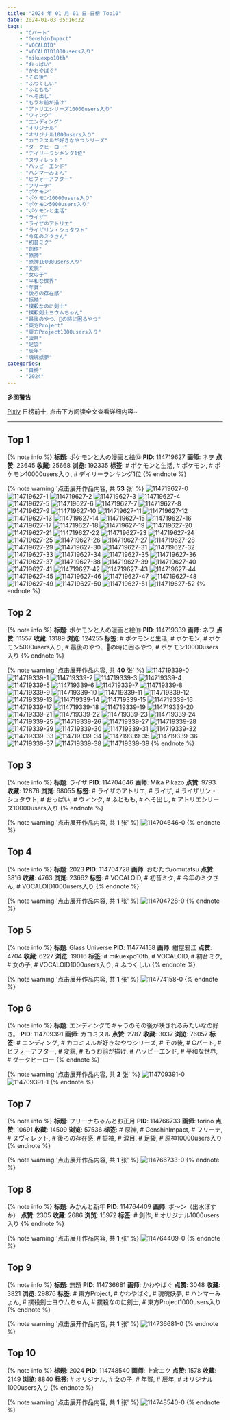 ```yaml
---
title: "2024 年 01 月 01 日 日榜 Top10"
date: 2024-01-03 05:16:22
tags:
    - "Cパート"
    - "GenshinImpact"
    - "VOCALOID"
    - "VOCALOID1000users入り"
    - "mikuexpo10th"
    - "おっぱい"
    - "かわやばぐ"
    - "その後"
    - "ふつくしい"
    - "ふともも"
    - "へそ出し"
    - "もうお前が描け"
    - "アトリエシリーズ10000users入り"
    - "ウィンク"
    - "エンディング"
    - "オリジナル"
    - "オリジナル1000users入り"
    - "カコミスルが好きなやつシリーズ"
    - "ダークヒーロー"
    - "デイリーランキング1位"
    - "ヌヴィレット"
    - "ハッピーエンド"
    - "ハンマーみょん"
    - "ビフォーアフター"
    - "フリーナ"
    - "ポケモン"
    - "ポケモン10000users入り"
    - "ポケモン5000users入り"
    - "ポケモンと生活"
    - "ライザ"
    - "ライザのアトリエ"
    - "ライザリン・シュタウト"
    - "今年のミクさん"
    - "初音ミク"
    - "創作"
    - "原神"
    - "原神10000users入り"
    - "変貌"
    - "女の子"
    - "平和な世界"
    - "年賀"
    - "後ろの存在感"
    - "振袖"
    - "撲殺なのに剣士"
    - "撲殺剣士ヨウムちゃん"
    - "最後のやつ、🚻の時に困るやつ"
    - "東方Project"
    - "東方Project1000users入り"
    - "涙目"
    - "足袋"
    - "辰年"
    - "魂魄妖夢"
categories:
    - "日榜"
    - "2024"
---
```


<i class="fa fa-triangle-exclamation"></i>**多图警告**<i class="fa fa-triangle-exclamation"></i>

[Pixiv](https://www.pixiv.net/) 日榜前十, 点击下方阅读全文查看详细内容~

<!-- more -->

---

## Top 1

{% note info %}
**标题**: ポケモンと人の漫画と絵⑫
**PID**: 114719627 **画师**: ネヲ
**点赞**: 23645 **收藏**: 25668 **浏览**: 192335
**标签**: # ポケモンと生活, # ポケモン, # ポケモン10000users入り, # デイリーランキング1位
{% endnote %}

{% note warning '点击展开作品内容, 共 **53** 张' %}
![114719627-0](https://i.pixiv.re/img-original/img/2023/12/31/12/14/15/114719627_p0.png)
![114719627-1](https://i.pixiv.re/img-original/img/2023/12/31/12/14/15/114719627_p1.png)
![114719627-2](https://i.pixiv.re/img-original/img/2023/12/31/12/14/15/114719627_p2.png)
![114719627-3](https://i.pixiv.re/img-original/img/2023/12/31/12/14/15/114719627_p3.png)
![114719627-4](https://i.pixiv.re/img-original/img/2023/12/31/12/14/15/114719627_p4.png)
![114719627-5](https://i.pixiv.re/img-original/img/2023/12/31/12/14/15/114719627_p5.png)
![114719627-6](https://i.pixiv.re/img-original/img/2023/12/31/12/14/15/114719627_p6.png)
![114719627-7](https://i.pixiv.re/img-original/img/2023/12/31/12/14/15/114719627_p7.png)
![114719627-8](https://i.pixiv.re/img-original/img/2023/12/31/12/14/15/114719627_p8.png)
![114719627-9](https://i.pixiv.re/img-original/img/2023/12/31/12/14/15/114719627_p9.png)
![114719627-10](https://i.pixiv.re/img-original/img/2023/12/31/12/14/15/114719627_p10.png)
![114719627-11](https://i.pixiv.re/img-original/img/2023/12/31/12/14/15/114719627_p11.png)
![114719627-12](https://i.pixiv.re/img-original/img/2023/12/31/12/14/15/114719627_p12.png)
![114719627-13](https://i.pixiv.re/img-original/img/2023/12/31/12/14/15/114719627_p13.png)
![114719627-14](https://i.pixiv.re/img-original/img/2023/12/31/12/14/15/114719627_p14.png)
![114719627-15](https://i.pixiv.re/img-original/img/2023/12/31/12/14/15/114719627_p15.png)
![114719627-16](https://i.pixiv.re/img-original/img/2023/12/31/12/14/15/114719627_p16.png)
![114719627-17](https://i.pixiv.re/img-original/img/2023/12/31/12/14/15/114719627_p17.png)
![114719627-18](https://i.pixiv.re/img-original/img/2023/12/31/12/14/15/114719627_p18.png)
![114719627-19](https://i.pixiv.re/img-original/img/2023/12/31/12/14/15/114719627_p19.png)
![114719627-20](https://i.pixiv.re/img-original/img/2023/12/31/12/14/15/114719627_p20.png)
![114719627-21](https://i.pixiv.re/img-original/img/2023/12/31/12/14/15/114719627_p21.png)
![114719627-22](https://i.pixiv.re/img-original/img/2023/12/31/12/14/15/114719627_p22.png)
![114719627-23](https://i.pixiv.re/img-original/img/2023/12/31/12/14/15/114719627_p23.png)
![114719627-24](https://i.pixiv.re/img-original/img/2023/12/31/12/14/15/114719627_p24.png)
![114719627-25](https://i.pixiv.re/img-original/img/2023/12/31/12/14/15/114719627_p25.png)
![114719627-26](https://i.pixiv.re/img-original/img/2023/12/31/12/14/15/114719627_p26.png)
![114719627-27](https://i.pixiv.re/img-original/img/2023/12/31/12/14/15/114719627_p27.png)
![114719627-28](https://i.pixiv.re/img-original/img/2023/12/31/12/14/15/114719627_p28.png)
![114719627-29](https://i.pixiv.re/img-original/img/2023/12/31/12/14/15/114719627_p29.png)
![114719627-30](https://i.pixiv.re/img-original/img/2023/12/31/12/14/15/114719627_p30.png)
![114719627-31](https://i.pixiv.re/img-original/img/2023/12/31/12/14/15/114719627_p31.png)
![114719627-32](https://i.pixiv.re/img-original/img/2023/12/31/12/14/15/114719627_p32.png)
![114719627-33](https://i.pixiv.re/img-original/img/2023/12/31/12/14/15/114719627_p33.png)
![114719627-34](https://i.pixiv.re/img-original/img/2023/12/31/12/14/15/114719627_p34.png)
![114719627-35](https://i.pixiv.re/img-original/img/2023/12/31/12/14/15/114719627_p35.png)
![114719627-36](https://i.pixiv.re/img-original/img/2023/12/31/12/14/15/114719627_p36.png)
![114719627-37](https://i.pixiv.re/img-original/img/2023/12/31/12/14/15/114719627_p37.png)
![114719627-38](https://i.pixiv.re/img-original/img/2023/12/31/12/14/15/114719627_p38.png)
![114719627-39](https://i.pixiv.re/img-original/img/2023/12/31/12/14/15/114719627_p39.png)
![114719627-40](https://i.pixiv.re/img-original/img/2023/12/31/12/14/15/114719627_p40.png)
![114719627-41](https://i.pixiv.re/img-original/img/2023/12/31/12/14/15/114719627_p41.png)
![114719627-42](https://i.pixiv.re/img-original/img/2023/12/31/12/14/15/114719627_p42.png)
![114719627-43](https://i.pixiv.re/img-original/img/2023/12/31/12/14/15/114719627_p43.png)
![114719627-44](https://i.pixiv.re/img-original/img/2023/12/31/12/14/15/114719627_p44.png)
![114719627-45](https://i.pixiv.re/img-original/img/2023/12/31/12/14/15/114719627_p45.png)
![114719627-46](https://i.pixiv.re/img-original/img/2023/12/31/12/14/15/114719627_p46.png)
![114719627-47](https://i.pixiv.re/img-original/img/2023/12/31/12/14/15/114719627_p47.png)
![114719627-48](https://i.pixiv.re/img-original/img/2023/12/31/12/14/15/114719627_p48.png)
![114719627-49](https://i.pixiv.re/img-original/img/2023/12/31/12/14/15/114719627_p49.png)
![114719627-50](https://i.pixiv.re/img-original/img/2023/12/31/12/14/15/114719627_p50.png)
![114719627-51](https://i.pixiv.re/img-original/img/2023/12/31/12/14/15/114719627_p51.png)
![114719627-52](https://i.pixiv.re/img-original/img/2023/12/31/12/14/15/114719627_p52.png)
{% endnote %}

## Top 2

{% note info %}
**标题**: ポケモンと人の漫画と絵⑪
**PID**: 114719339 **画师**: ネヲ
**点赞**: 11557 **收藏**: 13189 **浏览**: 124255
**标签**: # ポケモンと生活, # ポケモン, # ポケモン5000users入り, # 最後のやつ、🚻の時に困るやつ, # ポケモン10000users入り
{% endnote %}

{% note warning '点击展开作品内容, 共 **40** 张' %}
![114719339-0](https://i.pixiv.re/img-original/img/2023/12/31/12/02/49/114719339_p0.png)
![114719339-1](https://i.pixiv.re/img-original/img/2023/12/31/12/02/49/114719339_p1.png)
![114719339-2](https://i.pixiv.re/img-original/img/2023/12/31/12/02/49/114719339_p2.png)
![114719339-3](https://i.pixiv.re/img-original/img/2023/12/31/12/02/49/114719339_p3.png)
![114719339-4](https://i.pixiv.re/img-original/img/2023/12/31/12/02/49/114719339_p4.png)
![114719339-5](https://i.pixiv.re/img-original/img/2023/12/31/12/02/49/114719339_p5.png)
![114719339-6](https://i.pixiv.re/img-original/img/2023/12/31/12/02/49/114719339_p6.png)
![114719339-7](https://i.pixiv.re/img-original/img/2023/12/31/12/02/49/114719339_p7.png)
![114719339-8](https://i.pixiv.re/img-original/img/2023/12/31/12/02/49/114719339_p8.png)
![114719339-9](https://i.pixiv.re/img-original/img/2023/12/31/12/02/49/114719339_p9.png)
![114719339-10](https://i.pixiv.re/img-original/img/2023/12/31/12/02/49/114719339_p10.png)
![114719339-11](https://i.pixiv.re/img-original/img/2023/12/31/12/02/49/114719339_p11.png)
![114719339-12](https://i.pixiv.re/img-original/img/2023/12/31/12/02/49/114719339_p12.png)
![114719339-13](https://i.pixiv.re/img-original/img/2023/12/31/12/02/49/114719339_p13.png)
![114719339-14](https://i.pixiv.re/img-original/img/2023/12/31/12/02/49/114719339_p14.png)
![114719339-15](https://i.pixiv.re/img-original/img/2023/12/31/12/02/49/114719339_p15.png)
![114719339-16](https://i.pixiv.re/img-original/img/2023/12/31/12/02/49/114719339_p16.png)
![114719339-17](https://i.pixiv.re/img-original/img/2023/12/31/12/02/49/114719339_p17.png)
![114719339-18](https://i.pixiv.re/img-original/img/2023/12/31/12/02/49/114719339_p18.png)
![114719339-19](https://i.pixiv.re/img-original/img/2023/12/31/12/02/49/114719339_p19.png)
![114719339-20](https://i.pixiv.re/img-original/img/2023/12/31/12/02/49/114719339_p20.png)
![114719339-21](https://i.pixiv.re/img-original/img/2023/12/31/12/02/49/114719339_p21.png)
![114719339-22](https://i.pixiv.re/img-original/img/2023/12/31/12/02/49/114719339_p22.png)
![114719339-23](https://i.pixiv.re/img-original/img/2023/12/31/12/02/49/114719339_p23.png)
![114719339-24](https://i.pixiv.re/img-original/img/2023/12/31/12/02/49/114719339_p24.png)
![114719339-25](https://i.pixiv.re/img-original/img/2023/12/31/12/02/49/114719339_p25.png)
![114719339-26](https://i.pixiv.re/img-original/img/2023/12/31/12/02/49/114719339_p26.png)
![114719339-27](https://i.pixiv.re/img-original/img/2023/12/31/12/02/49/114719339_p27.png)
![114719339-28](https://i.pixiv.re/img-original/img/2023/12/31/12/02/49/114719339_p28.png)
![114719339-29](https://i.pixiv.re/img-original/img/2023/12/31/12/02/49/114719339_p29.png)
![114719339-30](https://i.pixiv.re/img-original/img/2023/12/31/12/02/49/114719339_p30.png)
![114719339-31](https://i.pixiv.re/img-original/img/2023/12/31/12/02/49/114719339_p31.png)
![114719339-32](https://i.pixiv.re/img-original/img/2023/12/31/12/02/49/114719339_p32.png)
![114719339-33](https://i.pixiv.re/img-original/img/2023/12/31/12/02/49/114719339_p33.png)
![114719339-34](https://i.pixiv.re/img-original/img/2023/12/31/12/02/49/114719339_p34.png)
![114719339-35](https://i.pixiv.re/img-original/img/2023/12/31/12/02/49/114719339_p35.png)
![114719339-36](https://i.pixiv.re/img-original/img/2023/12/31/12/02/49/114719339_p36.png)
![114719339-37](https://i.pixiv.re/img-original/img/2023/12/31/12/02/49/114719339_p37.png)
![114719339-38](https://i.pixiv.re/img-original/img/2023/12/31/12/02/49/114719339_p38.png)
![114719339-39](https://i.pixiv.re/img-original/img/2023/12/31/12/02/49/114719339_p39.png)
{% endnote %}

## Top 3

{% note info %}
**标题**: ライザ
**PID**: 114704646 **画师**: Mika Pikazo
**点赞**: 9793 **收藏**: 12876 **浏览**: 68055
**标签**: # ライザのアトリエ, # ライザ, # ライザリン・シュタウト, # おっぱい, # ウィンク, # ふともも, # へそ出し, # アトリエシリーズ10000users入り
{% endnote %}

{% note warning '点击展开作品内容, 共 **1** 张' %}
![114704646-0](https://i.pixiv.re/img-original/img/2023/12/31/00/00/05/114704646_p0.png)
{% endnote %}

## Top 4

{% note info %}
**标题**: 2023
**PID**: 114704728 **画师**: おむたつ/omutatsu
**点赞**: 3816 **收藏**: 4763 **浏览**: 23662
**标签**: # VOCALOID, # 初音ミク, # 今年のミクさん, # VOCALOID1000users入り
{% endnote %}

{% note warning '点击展开作品内容, 共 **1** 张' %}
![114704728-0](https://i.pixiv.re/img-original/img/2023/12/31/00/00/22/114704728_p0.jpg)
{% endnote %}

## Top 5

{% note info %}
**标题**: Glass Universe
**PID**: 114774158 **画师**: 紺屋鴉江
**点赞**: 4704 **收藏**: 6227 **浏览**: 19016
**标签**: # mikuexpo10th, # VOCALOID, # 初音ミク, # 女の子, # VOCALOID1000users入り, # ふつくしい
{% endnote %}

{% note warning '点击展开作品内容, 共 **1** 张' %}
![114774158-0](https://i.pixiv.re/img-original/img/2024/01/01/13/21/13/114774158_p0.jpg)
{% endnote %}

## Top 6

{% note info %}
**标题**: エンディングでキャラのその後が映されるみたいなの好き。
**PID**: 114709391 **画师**: カコミスル
**点赞**: 2787 **收藏**: 3037 **浏览**: 76057
**标签**: # エンディング, # カコミスルが好きなやつシリーズ, # その後, # Cパート, # ビフォーアフター, # 変貌, # もうお前が描け, # ハッピーエンド, # 平和な世界, # ダークヒーロー
{% endnote %}

{% note warning '点击展开作品内容, 共 **2** 张' %}
![114709391-0](https://i.pixiv.re/img-original/img/2023/12/31/02/44/13/114709391_p0.jpg)
![114709391-1](https://i.pixiv.re/img-original/img/2023/12/31/02/44/13/114709391_p1.jpg)
{% endnote %}

## Top 7

{% note info %}
**标题**: フリーナちゃんとお正月
**PID**: 114766733 **画师**: torino
**点赞**: 10691 **收藏**: 14509 **浏览**: 57536
**标签**: # 原神, # GenshinImpact, # フリーナ, # ヌヴィレット, # 後ろの存在感, # 振袖, # 涙目, # 足袋, # 原神10000users入り
{% endnote %}

{% note warning '点击展开作品内容, 共 **1** 张' %}
![114766733-0](https://i.pixiv.re/img-original/img/2024/01/01/09/07/48/114766733_p0.jpg)
{% endnote %}

## Top 8

{% note info %}
**标题**: みかんと新年
**PID**: 114764409 **画师**: ポ～ン（出水ぽすか）
**点赞**: 2305 **收藏**: 2686 **浏览**: 15972
**标签**: # 創作, # オリジナル1000users入り
{% endnote %}

{% note warning '点击展开作品内容, 共 **1** 张' %}
![114764409-0](https://i.pixiv.re/img-original/img/2024/01/01/07/30/02/114764409_p0.jpg)
{% endnote %}

## Top 9

{% note info %}
**标题**: 無題
**PID**: 114736681 **画师**: かわやばぐ
**点赞**: 3048 **收藏**: 3821 **浏览**: 29876
**标签**: # 東方Project, # かわやばぐ, # 魂魄妖夢, # ハンマーみょん, # 撲殺剣士ヨウムちゃん, # 撲殺なのに剣士, # 東方Project1000users入り
{% endnote %}

{% note warning '点击展开作品内容, 共 **1** 张' %}
![114736681-0](https://i.pixiv.re/img-original/img/2023/12/31/20/50/10/114736681_p0.jpg)
{% endnote %}

## Top 10

{% note info %}
**标题**: 2024
**PID**: 114748540 **画师**: 上倉エク
**点赞**: 1578 **收藏**: 2149 **浏览**: 8840
**标签**: # オリジナル, # 女の子, # 年賀, # 辰年, # オリジナル1000users入り
{% endnote %}

{% note warning '点击展开作品内容, 共 **1** 张' %}
![114748540-0](https://i.pixiv.re/img-original/img/2024/01/01/00/04/01/114748540_p0.jpg)
{% endnote %}
